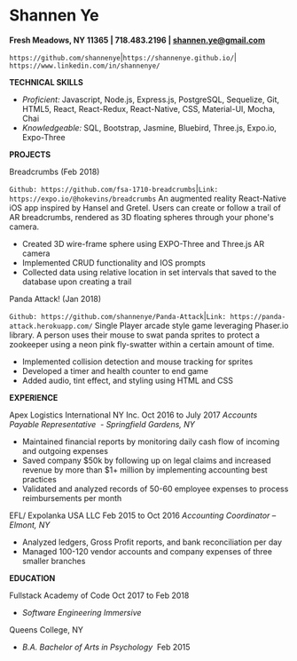 # Shannen Ye
**Fresh Meadows, NY 11365 | 718.483.2196 | ​shannen.ye@gmail.com**

```https://github.com/shannenye​```|```​https://shannenye.github.io/​```|```​https://www.linkedin.com/in/shannenye/```

**TECHNICAL SKILLS**
- *Proficient:* Javascript, Node.js, Express.js, PostgreSQL, Sequelize, Git, HTML5, React, React-Redux, React-Native,
CSS, Material-UI, Mocha, Chai
- *Knowledgeable:* SQL, Bootstrap, Jasmine, Bluebird, Three.js, Expo.io, Expo-Three

**PROJECTS**

Breadcrumbs (Feb 2018)

```Github: ​https://github.com/fsa-1710-breadcrumbs```|```Link: https://expo.io/@hokevins/breadcrumbs```
An augmented reality React-Native iOS app inspired by Hansel and Gretel. Users can create or follow a trail of AR
breadcrumbs, rendered as 3D floating spheres through your phone's camera​.
- Created 3D wire-frame sphere using EXPO-Three and Three.js AR camera
- Implemented CRUD functionality and IOS prompts
- Collected data using relative location in set intervals that saved to the database upon creating a trail

Panda Attack! (Jan 2018)

```Github: ​https://github.com/shannenye/Panda-Attack```|```Link: https://panda-attack.herokuapp.com/```
Single Player arcade style game leveraging Phaser.io library. A person uses their mouse to swat panda sprites to
protect a zookeeper using a neon pink fly-swatter within a certain amount of time.
- Implemented collision detection and mouse tracking for sprites
- Developed a timer and health counter to end game
- Added audio, tint effect, and styling using HTML and CSS

**EXPERIENCE**

Apex Logistics International NY Inc. ​Oct 2016 to July 2017
*Accounts Payable Representative ​​ - ​Springfield Gardens, NY*
- Maintained financial reports by monitoring daily cash flow of incoming and outgoing expenses
- Saved company $50k by following up on legal claims and increased revenue by more than $1+ million by
implementing accounting best practices
- Validated and analyzed records of 50-60 employee expenses to process reimbursements per month

EFL/ Expolanka USA LLC ​Feb 2015 to Oct 2016
*Accounting Coordinator ​– ​Elmont, NY*
- Analyzed ledgers, Gross Profit reports, and bank reconciliation per day
- Managed 100-120 vendor accounts and company expenses of three smaller branches

**EDUCATION**

Fullstack Academy of Code ​Oct 2017 to Feb 2018
- *Software Engineering Immersive*

Queens College, NY
- *B.A. Bachelor of Arts in Psychology* ​ Feb 2015


